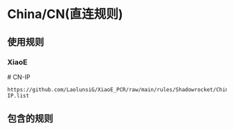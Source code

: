 # China/CN(直连规则)

## 使用规则
### XiaoE
\# CN-IP
```
https://github.com/LaolunsiG/XiaoE_PCR/raw/main/rules/Shadowrocket/China/CN-IP.list
```

## 包含的规则

